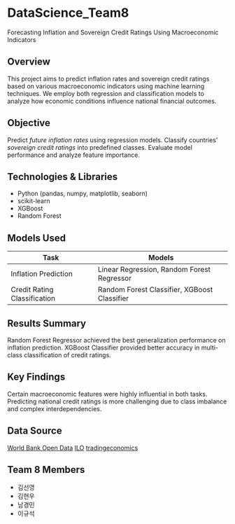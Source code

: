 # DataScience_Team8
Forecasting Inflation and Sovereign Credit Ratings Using Macroeconomic Indicators

## Overview
This project aims to predict inflation rates and sovereign credit ratings based on various macroeconomic indicators using machine learning techniques. We employ both regression and classification models to analyze how economic conditions influence national financial outcomes.

## Objective
Predict *future inflation rates* using regression models.
Classify countries' *sovereign credit ratings* into predefined classes.
Evaluate model performance and analyze feature importance.

## Technologies & Libraries
- Python (pandas, numpy, matplotlib, seaborn)
- scikit-learn
- XGBoost
- Random Forest

## Models Used
| Task                     | Models                                      |
|--------------------------|---------------------------------------------|
| Inflation Prediction     | Linear Regression, Random Forest Regressor |
| Credit Rating Classification | Random Forest Classifier, XGBoost Classifier  |

## Results Summary
Random Forest Regressor achieved the best generalization performance on inflation prediction.
XGBoost Classifier provided better accuracy in multi-class classification of credit ratings.

## Key Findings
Certain macroeconomic features were highly influential in both tasks.
Predicting national credit ratings is more challenging due to class imbalance and complex interdependencies.

## Data Source
[World Bank Open Data](https://data.worldbank.org/)
[ILO](https://www.ilo.org/topics/wages/minimum-wages)
[tradingeconomics](https://tradingeconomics.com/country-list/rating)

## Team 8 Members
- 김선영
- 김현우
- 남경민
- 이규석
